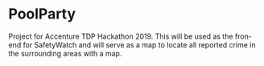 # PoolParty

Project for Accenture TDP Hackathon 2019.
This will be used as the fron-end for SafetyWatch and will serve as a map to locate all reported crime in the surrounding areas with a map.
